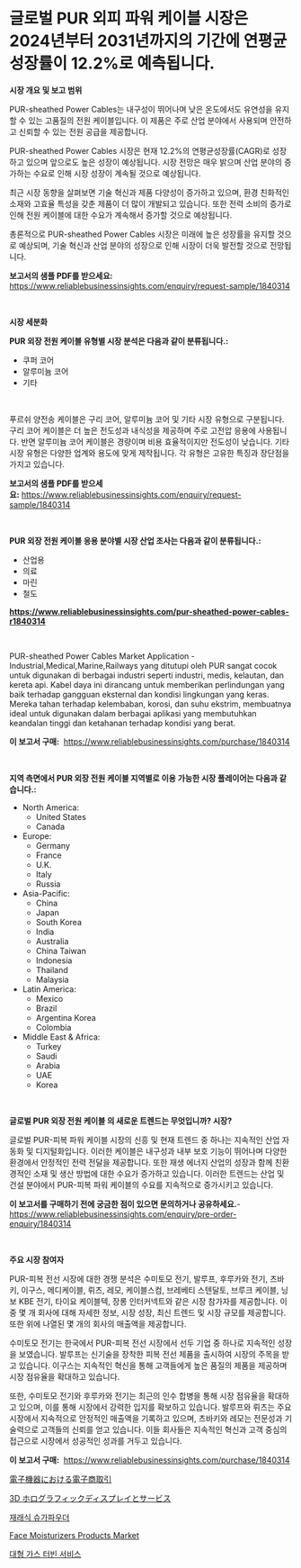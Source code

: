 <p><h1>글로벌 PUR 외피 파워 케이블 시장은 2024년부터 2031년까지의 기간에 연평균 성장률이 12.2%로 예측됩니다.</h1></p><p><strong>시장 개요 및 보고 범위</strong></p>
<p><p>PUR-sheathed Power Cables는 내구성이 뛰어나며 낮은 온도에서도 유연성을 유지할 수 있는 고품질의 전원 케이블입니다. 이 제품은 주로 산업 분야에서 사용되며 안전하고 신뢰할 수 있는 전원 공급을 제공합니다.</p><p>PUR-sheathed Power Cables 시장은 현재 12.2%의 연평균성장률(CAGR)로 성장하고 있으며 앞으로도 높은 성장이 예상됩니다. 시장 전망은 매우 밝으며 산업 분야의 증가하는 수요로 인해 시장 성장이 계속될 것으로 예상됩니다.</p><p>최근 시장 동향을 살펴보면 기술 혁신과 제품 다양성이 증가하고 있으며, 환경 친화적인 소재와 고효율 특성을 갖춘 제품이 더 많이 개발되고 있습니다. 또한 전력 소비의 증가로 인해 전원 케이블에 대한 수요가 계속해서 증가할 것으로 예상됩니다.</p><p>총론적으로 PUR-sheathed Power Cables 시장은 미래에 높은 성장률을 유지할 것으로 예상되며, 기술 혁신과 산업 분야의 성장으로 인해 시장이 더욱 발전할 것으로 전망됩니다.</p></p>
<p><strong>보고서의 샘플 PDF를 받으세요:</strong> <a href="https://www.reliablebusinessinsights.com/enquiry/request-sample/1840314">https://www.reliablebusinessinsights.com/enquiry/request-sample/1840314</a></p>
<p>&nbsp;</p>
<p><strong>시장 세분화</strong></p>
<p><strong>PUR 외장 전원 케이블 유형별 시장 분석은 다음과 같이 분류됩니다.:</strong></p>
<p><ul><li>쿠퍼 코어</li><li>알루미늄 코어</li><li>기타</li></ul></p>
<p>&nbsp;</p>
<p><p>푸르쉬 양전송 케이블은 구리 코어, 알루미늄 코어 및 기타 시장 유형으로 구분됩니다. 구리 코어 케이블은 더 높은 전도성과 내식성을 제공하며 주로 고전압 응용에 사용됩니다. 반면 알루미늄 코어 케이블은 경량이며 비용 효율적이지만 전도성이 낮습니다. 기타 시장 유형은 다양한 업계와 용도에 맞게 제작됩니다. 각 유형은 고유한 특징과 장단점을 가지고 있습니다.</p></p>
<p><strong>보고서의 샘플 PDF를 받으세요:</strong>&nbsp;<a href="https://www.reliablebusinessinsights.com/enquiry/request-sample/1840314">https://www.reliablebusinessinsights.com/enquiry/request-sample/1840314</a></p>
<p>&nbsp;</p>
<p><strong> PUR 외장 전원 케이블 응용 분야별 시장 산업 조사는 다음과 같이 분류됩니다.:</strong></p>
<p><ul><li>산업용</li><li>의료</li><li>마린</li><li>철도</li></ul></p>
<p><strong><a href="https://www.reliablebusinessinsights.com/pur-sheathed-power-cables-r1840314">https://www.reliablebusinessinsights.com/pur-sheathed-power-cables-r1840314</a></strong></p>
<p>&nbsp;</p>
<p><p>PUR-sheathed Power Cables Market Application -Industrial,Medical,Marine,Railways yang ditutupi oleh PUR sangat cocok untuk digunakan di berbagai industri seperti industri, medis, kelautan, dan kereta api. Kabel daya ini dirancang untuk memberikan perlindungan yang baik terhadap gangguan eksternal dan kondisi lingkungan yang keras. Mereka tahan terhadap kelembaban, korosi, dan suhu ekstrim, membuatnya ideal untuk digunakan dalam berbagai aplikasi yang membutuhkan keandalan tinggi dan ketahanan terhadap kondisi yang berat.</p></p>
<p><strong>이 보고서 구매:</strong>&nbsp; <a href="https://www.reliablebusinessinsights.com/purchase/1840314">https://www.reliablebusinessinsights.com/purchase/1840314</a></p>
<p>&nbsp;</p>
<p><strong>지역 측면에서 PUR 외장 전원 케이블 지역별로 이용 가능한 시장 플레이어는 다음과 같습니다.:</strong></p>
<p><ul>
    <li>
        North America:
        <ul>
            <li>United States</li>
            <li>Canada</li>
        </ul>
    </li>
    <li>
        Europe:
        <ul>
            <li>Germany</li>
            <li>France</li>
            <li>U.K.</li>
            <li>Italy</li>
            <li>Russia</li>
        </ul>
    </li>
    <li>
        Asia-Pacific:
        <ul>
            <li>China</li>
            <li>Japan</li>
            <li>South Korea</li>
            <li>India</li>
            <li>Australia</li>
            <li>China Taiwan</li>
            <li>Indonesia</li>
            <li>Thailand</li>
            <li>Malaysia</li>
        </ul>
    </li>
    <li>
        Latin America:
        <ul>
            <li>Mexico</li>
            <li>Brazil</li>
            <li>Argentina Korea</li>
            <li>Colombia</li>
        </ul>
    </li>
    <li>
        Middle East & Africa:
        <ul>
            <li>Turkey</li>
            <li>Saudi</li>
            <li>Arabia</li>
            <li>UAE</li>
            <li>Korea</li>
        </ul>
    </li>
    </ul></p>
<p>&nbsp;</p>
<p><strong>글로벌 PUR 외장 전원 케이블 의 새로운 트렌드는 무엇입니까? 시장?</strong></p>
<p><p>글로벌 PUR-피복 파워 케이블 시장의 신흥 및 현재 트렌드 중 하나는 지속적인 산업 자동화 및 디지털화입니다. 이러한 케이블은 내구성과 내부 보호 기능이 뛰어나며 다양한 환경에서 안정적인 전력 전달을 제공합니다. 또한 재생 에너지 산업의 성장과 함께 친환경적인 소재 및 생산 방법에 대한 수요가 증가하고 있습니다. 이러한 트렌드는 산업 및 건설 분야에서 PUR-피복 파워 케이블의 수요를 지속적으로 증가시키고 있습니다.</p></p>
<p><strong>이 보고서를 구매하기 전에 궁금한 점이 있으면 문의하거나 공유하세요.</strong>- <a href="https://www.reliablebusinessinsights.com/enquiry/pre-order-enquiry/1840314">https://www.reliablebusinessinsights.com/enquiry/pre-order-enquiry/1840314</a></p>
<p>&nbsp;</p>
<p><strong>주요 시장 참여자</strong></p>
<p><p>PUR-피복 전선 시장에 대한 경쟁 분석은 수미토모 전기, 발루프, 후루카와 전기, 츠바키, 이구스, 메디케이블, 뤼츠, 레모, 케이블스컴, 브레베티 스텐달토, 브루크 케이블, 닝보 KBE 전기, 타이요 케이블텍, 장롱 인터커넥트와 같은 시장 참가자를 제공합니다. 이 중 몇 개 회사에 대해 자세한 정보, 시장 성장, 최신 트렌드 및 시장 규모를 제공합니다. 또한 위에 나열된 몇 개의 회사의 매출액을 제공합니다.</p><p>수미토모 전기는 한국에서 PUR-피복 전선 시장에서 선두 기업 중 하나로 지속적인 성장을 보였습니다. 발루프는 신기술을 장착한 피복 전선 제품을 출시하여 시장의 주목을 받고 있습니다. 이구스는 지속적인 혁신을 통해 고객들에게 높은 품질의 제품을 제공하며 시장 점유율을 확대하고 있습니다.</p><p>또한, 수미토모 전기와 후루카와 전기는 최근의 인수 합병을 통해 시장 점유율을 확대하고 있으며, 이를 통해 시장에서 강력한 입지를 확보하고 있습니다. 발루프와 뤼츠는 주요 시장에서 지속적으로 안정적인 매출액을 기록하고 있으며, 츠바키와 레모는 전문성과 기술력으로 고객들의 신뢰를 얻고 있습니다. 이들 회사들은 지속적인 혁신과 고객 중심의 접근으로 시장에서 성공적인 성과를 거두고 있습니다.</p></p>
<p><strong>이 보고서 구매:</strong>&nbsp;&nbsp;<a href="https://www.reliablebusinessinsights.com/purchase/1840314">https://www.reliablebusinessinsights.com/purchase/1840314</a></p>
<p><p><a href="https://github.com/AaronVargas43/Market-Research-Report-List-2/blob/main/6133494108280.md">電子機器における電子商取引</a></p><p><a href="https://github.com/CloydAbbott2023/Market-Research-Report-List-2/blob/main/4340420108281.md">3D ホログラフィックディスプレイとサービス</a></p><p><a href="https://github.com/rick7624/Market-Research-Report-List-1/blob/main/9664875102966.md">재래식 슈가파우더</a></p><p><a href="https://github.com/julyju69/Market-Research-Report-List-3/blob/main/face-moisturizers-products-market.md">Face Moisturizers Products Market</a></p><p><a href="https://github.com/GabrielBlanda5656/Market-Research-Report-List-2/blob/main/8147405102965.md">대형 가스 터빈 서비스</a></p></p>
